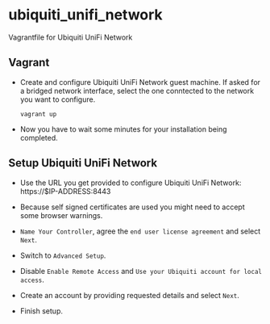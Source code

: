 # ubiquiti_unifi_network

Vagrantfile for Ubiquiti UniFi Network

## Vagrant

* Create and configure Ubiquiti UniFi Network guest machine. If asked for a bridged network interface, select the one conntected to the network you want to configure.

  ```Shell
  vagrant up
  ```

* Now you have to wait some minutes for your installation being completed.

## Setup Ubiquiti UniFi Network

* Use the URL you get provided to configure Ubiquiti UniFi Network: https://$IP-ADDRESS:8443

* Because self signed certificates are used you might need to accept some browser warnings.

* `Name Your Controller`, agree the `end user license agreement` and select `Next`.

* Switch to `Advanced Setup`.

* Disable `Enable Remote Access` and `Use your Ubiquiti account for local access`.

* Create an account by providing requested details and select `Next`.

* Finish setup.
